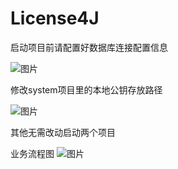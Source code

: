 # License4J
启动项目前请配置好数据库连接配置信息

![图片](https://github.com/Anyuei/License4J/assets/30917395/53b2720e-6e97-421e-b021-a825fed701c5)

修改system项目里的本地公钥存放路径

![图片](https://github.com/Anyuei/License4J/assets/30917395/97dd64b6-f62f-4d59-b374-b01c07e35b2a)

其他无需改动启动两个项目

业务流程图
![图片](https://github.com/Anyuei/License4J/assets/30917395/76c64e29-24b4-4aef-a4b9-7a0287f6d0cb)
